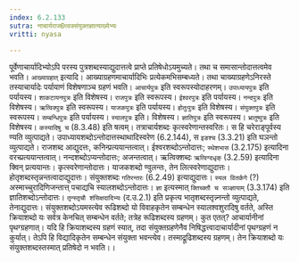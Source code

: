 ```yaml
---
index: 6.2.133
sutra: नाचार्यराजÐत्वक्संयुक्तज्ञात्याख्येभ्यः
vritti: nyasa

---
```

पूर्वेणाचार्यादिभ्योऽपि परस्य पुत्रशब्दस्याद्युदात्तत्वे प्राप्ते प्रतिषेधोऽयमुच्यते। तथा च समासान्तोदात्तत्वमेव भवति। `आख्याग्रहात्` इत्यादि। आख्याग्रहणमाचार्यादिभिः प्रत्येकमभिसम्बध्यते। तथा चाख्याग्रहणेऽनिरस्ते तस्याचार्यादेः पर्यायाणं विशेषणाञ्च ग्रहणं भवति। `आचार्यपुत्रः` इति स्वरूपस्योदाहरणम्। `उपाध्यायपुत्रः` इति पर्यायस्य। `शाकटायनपुत्रः` इति विशेषस्य। `राजपुत्रः` इति स्वरूपस्य। `ईश्वरपुत्रः` इति पर्यायस्य। `नन्दपुत्रः` इति विशेषस्य। `ऋत्विक्पुत्रः` इति स्वरूपस्य। `याजकपुत्रः` इति पर्यायस्य। `होतुःपुत्रः` इति विशेषस्य। `संयुक्तपुत्रः` इति स्वरूपस्य। `सम्बन्धिपुत्रः` इति पर्यायस्य। `स्यालपुत्रः` इति। विशेषस्य। `ज्ञातिपुत्रः` इति स्वरूपस्य। `भ्रातुष्पुत्रः` इति विशेषस्य। `कस्यादिषु च` (8.3.48) इति षत्वम्। तत्राचार्यशब्दः कृत्स्वरेणान्तस्वरितः। स हि चरेराङ्पूर्वस्य ण्यति व्युत्पाद्यते। उपाध्यायशब्दोऽन्तोदात्तस्थाथादिस्वरेण (6.2.144), स `इङश्च` (3.3.21) इति घञन्तो व्युत्पाद्यते। राजशब्द आद्युदत्तः, कनिन्प्रत्ययान्तत्वात्। ईश्वरशब्दोऽन्तोदात्तः; `स्थेशभास` (3.2.175) इत्यादिना वरच्प्रत्ययान्तत्वात्। नन्दशब्दोऽप्यन्तोदात्तः; अजन्तत्वात्। ऋत्विक्शब्दः `ऋत्विग्दधृक्` (3.2.59) इत्यादिना क्विन् प्रत्ययान्तः। कृत्स्वरेणान्तोदात्तः। याजकशब्दो ण्वुलन्तः, तेन लित्स्वरेणाद्युदात्तः। होतृशब्दस्तृन्नन्तत्वादाद्युदात्तः। संयुक्तशब्दः `गतिरन्तरः` (6.2.49) इत्याद्युदात्तः। `स्यल वितर्कगे` (?) अस्माच्चुरादिणिजन्तात्त् पचाद्यचि स्यालशब्दोऽन्तोदात्तः। `ज्ञा` इत्यस्मात् `क्तिच्क्तौ च सञ्ज्ञायाम्` (3.3.174) इति ज्ञातिशब्दोऽन्तोदात्तः। `तृन्स्तृचौ शंसिक्षदादिभ्यः` (द.उ.2.1) इति प्रकृत्य भातृशब्दस्तृन्न्नन्तो व्युत्पाद्यते, तेनाद्युदात्तः। संयुक्तशब्दोऽयमस्त्येव रूढिशब्दो यो विवाहकृतेन सम्बन्धेन स्यालश्वशुरादिषु वर्तते, अस्ति क्रियाशब्दो यः सर्वत्र केनचित् सम्बन्धेन वर्तते; तत्रेह रूढिशब्दस्य ग्रहणम्। कुत एतत्? आचार्यानीनां पृथग्ग्रहणात्। यदि हि क्रियाशब्दस्य ग्रहणं स्यात्, तदा संयुक्तग्रहणेनैव निषिद्धत्त्वादाचार्यादीनां पृथग्ग्रहणं न कुर्यात्। तेऽपि हि विद्यादिकृतेन सम्बन्धेन संयुक्ता भवन्त्येव। तस्माद्रूढिशब्दस्य ग्रहणम्। तेन क्रियाशब्दो यः संयुक्तशब्दस्तस्मात् प्रतिषेदो न भवति।।